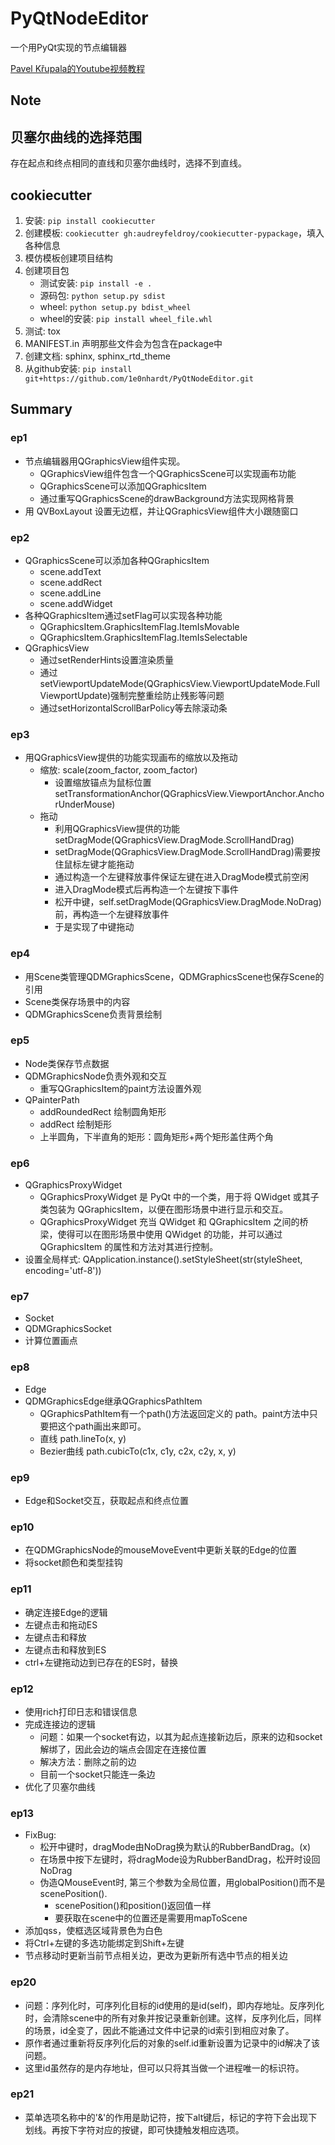 # PyQtNodeEditor
一个用PyQt实现的节点编辑器

[Pavel Křupala的Youtube视频教程](https://www.youtube.com/watch?v=xbTLhMJARrk&list=PLZSNHzwDCOggHLThIbCxUhWTgrKVemZkz)

## Note
## 贝塞尔曲线的选择范围
存在起点和终点相同的直线和贝塞尔曲线时，选择不到直线。

## cookiecutter
1. 安装: `pip install cookiecutter`
2. 创建模板: `cookiecutter gh:audreyfeldroy/cookiecutter-pypackage`，填入各种信息
3. 模仿模板创建项目结构
4. 创建项目包
    - 测试安装: `pip install -e .`
    - 源码包: `python setup.py sdist`
    - wheel: `python setup.py bdist_wheel`
    - wheel的安装: `pip install wheel_file.whl`
5. 测试: tox
6. MANIFEST.in 声明那些文件会为包含在package中
7. 创建文档: sphinx, sphinx_rtd_theme
8. 从github安装: `pip install git+https://github.com/1e0nhardt/PyQtNodeEditor.git`

## Summary
### ep1
- 节点编辑器用QGraphicsView组件实现。
    - QGraphicsView组件包含一个QGraphicsScene可以实现画布功能
    - QGraphicsScene可以添加QGraphicsItem
    - 通过重写QGraphicsScene的drawBackground方法实现网格背景
- 用 QVBoxLayout 设置无边框，并让QGraphicsView组件大小跟随窗口

### ep2
- QGraphicsScene可以添加各种QGraphicsItem
    - scene.addText
    - scene.addRect
    - scene.addLine
    - scene.addWidget
- 各种QGraphicsItem通过setFlag可以实现各种功能
    - QGraphicsItem.GraphicsItemFlag.ItemIsMovable
    - QGraphicsItem.GraphicsItemFlag.ItemIsSelectable
- QGraphicsView
    - 通过setRenderHints设置渲染质量
    - 通过setViewportUpdateMode(QGraphicsView.ViewportUpdateMode.FullViewportUpdate)强制完整重绘防止残影等问题
    - 通过setHorizontalScrollBarPolicy等去除滚动条

### ep3
- 用QGraphicsView提供的功能实现画布的缩放以及拖动
    - 缩放: scale(zoom_factor, zoom_factor)
        - 设置缩放锚点为鼠标位置 setTransformationAnchor(QGraphicsView.ViewportAnchor.AnchorUnderMouse)
    - 拖动
        - 利用QGraphicsView提供的功能setDragMode(QGraphicsView.DragMode.ScrollHandDrag)
        - setDragMode(QGraphicsView.DragMode.ScrollHandDrag)需要按住鼠标左键才能拖动
        - 通过构造一个左键释放事件保证左键在进入DragMode模式前空闲
        - 进入DragMode模式后再构造一个左键按下事件
        - 松开中键，self.setDragMode(QGraphicsView.DragMode.NoDrag)前，再构造一个左键释放事件
        - 于是实现了中键拖动

### ep4
- 用Scene类管理QDMGraphicsScene，QDMGraphicsScene也保存Scene的引用
- Scene类保存场景中的内容
- QDMGraphicsScene负责背景绘制

### ep5
- Node类保存节点数据
- QDMGraphicsNode负责外观和交互
    - 重写QGraphicsItem的paint方法设置外观
- QPainterPath
    - addRoundedRect 绘制圆角矩形
    - addRect 绘制矩形
    - 上半圆角，下半直角的矩形：圆角矩形+两个矩形盖住两个角

### ep6
- QGraphicsProxyWidget
    - QGraphicsProxyWidget 是 PyQt 中的一个类，用于将 QWidget 或其子类包装为 QGraphicsItem，以便在图形场景中进行显示和交互。  
    - QGraphicsProxyWidget 充当 QWidget 和 QGraphicsItem 之间的桥梁，使得可以在图形场景中使用 QWidget 的功能，并可以通过 QGraphicsItem 的属性和方法对其进行控制。
- 设置全局样式: QApplication.instance().setStyleSheet(str(styleSheet, encoding='utf-8'))

### ep7
- Socket
- QDMGraphicsSocket
- 计算位置画点

### ep8
- Edge
- QDMGraphicsEdge继承QGraphicsPathItem
    - QGraphicsPathItem有一个path()方法返回定义的 path。paint方法中只要把这个path画出来即可。
    - 直线 path.lineTo(x, y)
    - Bezier曲线 path.cubicTo(c1x, c1y, c2x, c2y, x, y)

### ep9
- Edge和Socket交互，获取起点和终点位置

### ep10
- 在QDMGraphicsNode的mouseMoveEvent中更新关联的Edge的位置
- 将socket颜色和类型挂钩

### ep11
- 确定连接Edge的逻辑
- 左键点击和拖动ES
- 左键点击和释放 
- 左键点击和释放到ES 
- ctrl+左键拖动边到已存在的ES时，替换

### ep12
- 使用rich打印日志和错误信息
- 完成连接边的逻辑
    - 问题：如果一个socket有边，以其为起点连接新边后，原来的边和socket解绑了，因此会边的端点会固定在连接位置
    - 解决方法：删除之前的边
    - 目前一个socket只能连一条边
- 优化了贝塞尔曲线

### ep13
- FixBug: 
    - 松开中键时，dragMode由NoDrag换为默认的RubberBandDrag。(x)
    - 在场景中按下左键时，将dragMode设为RubberBandDrag，松开时设回NoDrag
    - 伪造QMouseEvent时, 第三个参数为全局位置，用globalPosition()而不是scenePosition().
        - scenePosition()和position()返回值一样
        - 要获取在scene中的位置还是需要用mapToScene
- 添加qss，使框选区域背景色为白色
- 将Ctrl+左键的多选功能绑定到Shift+左键
- 节点移动时更新当前节点相关边，更改为更新所有选中节点的相关边

### ep20
- 问题：序列化时，可序列化目标的id使用的是id(self)，即内存地址。反序列化时，会清除scene中的所有对象并按记录重新创建。这样，反序列化后，同样的场景，id全变了，因此不能通过文件中记录的id索引到相应对象了。
- 原作者通过重新将反序列化后的对象的self.id重新设置为记录中的id解决了该问题。
- 这里id虽然存的是内存地址，但可以只将其当做一个进程唯一的标识符。

### ep21
- 菜单选项名称中的'&'的作用是助记符，按下alt键后，标记的字符下会出现下划线。再按下字符对应的按键，即可快捷触发相应选项。